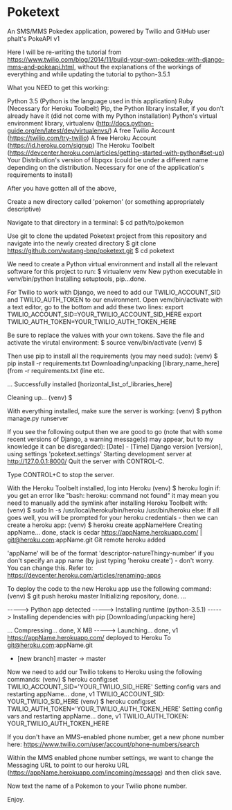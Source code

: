 # Poketext

An SMS/MMS Pokedex application, powered by Twilio and GitHub user phalt's PokeAPI v1

Here I will be re-writing the tutorial from https://www.twilio.com/blog/2014/11/build-your-own-pokedex-with-django-mms-and-pokeapi.html, without the explanations of the workings of everything and while updating the tutorial to python-3.5.1

What you NEED to get this working:

Python 3.5 (Python is the language used in this application)
Ruby (Necessary for Heroku Toolbelt)
Pip, the Python library installer, if you don't already have it (did not come with my Python installation)
Python's virtual environment library, virtualenv (http://docs.python-guide.org/en/latest/dev/virtualenvs/)
A free Twilio Account (https://twilio.com/try-twilio)
A free Heroku Account (https://id.heroku.com/signup)
The Heroku Toolbelt (https://devcenter.heroku.com/articles/getting-started-with-python#set-up)
Your Distribution's version of libpqxx (could be under a different name depending on the distribution. Necessary for one of the application's requirements to install)

After you have gotten all of the above,

Create a new directory called 'pokemon' (or something appropriately descriptive)

Navigate to that directory in a terminal:
$ cd path/to/pokemon

Use git to clone the updated Poketext project from this repository and navigate into the newly created directory
$ git clone https://github.com/wutang-bnp/poketext.git
$ cd poketext

We need to create a Python virtual environment and install all the relevant software for this project to run:
$ virtualenv venv
New python executable in venv/bin/python
Installing setuptools, pip...done.

For Twilio to work with Django, we need to add our TWILIO_ACCOUNT_SID and TWILIO_AUTH_TOKEN to our environment. Open venv/bin/activate with a text editor, go to the bottom and add these two lines:
export TWILIO_ACCOUNT_SID=YOUR_TWILIO_ACCOUNT_SID_HERE
export TWILIO_AUTH_TOKEN=YOUR_TWILIO_AUTH_TOKEN_HERE

Be sure to replace the values with your own tokens. Save the file and activate the virutal environment:
$ source venv/bin/activate
(venv) $

Then use pip to install all the requirements (you may need sudo):
(venv) $ pip install -r requirements.txt
Downloading/unpacking [library_name_here] (from -r requirements.txt (line etc.

...
Successfully installed [horizontal_list_of_libraries_here]

Cleaning up...
(venv) $

With everything installed, make sure the server is working:
(venv) $ python manage.py runserver

If you see the following output then we are good to go (note that with some recent versions of Django, a warning message(s) may appear, but to my knowledge it can be disregarded):
[Date] - [Time]
Django version [version], using settings 'poketext.settings'
Starting development server at http://127.0.0.1:8000/
Quit the server with CONTROL-C.

Type CONTROL+C to stop the server.

With the Heroku Toolbelt installed, log into Heroku
(venv) $ heroku login
if: you get an error like "bash: heroku: command not found" it may mean you need to manually add the symlink after installing Heroku Toolbelt with:
(venv) $ sudo ln -s /usr/local/heroku/bin/heroku /usr/bin/heroku
else: If all goes well, you will be prompted for your heroku credentials - then we can create a heroku app:
(venv) $ heroku create appNameHere
Creating appName... done, stack is cedar
https://appName.herokuapp.com/ | git@heroku.com:appName.git
Git remote heroku added

'appName' will be of the format 'descriptor-natureThingy-number' if you don't specify an app name (by just typing 'heroku create') - don't worry. You can change this. Refer to:
https://devcenter.heroku.com/articles/renaming-apps

To deploy the code to the new Heroku app use the following command:
(venv) $ git push heroku master
Initializing repository, done.
...

-----> Python app detected
-----> Installing runtime (python-3.5.1)
-----> Installing dependencies with pip
      [Downloading/unpacking here]

...
Compressing... done, X MB
-----> Launching... done, v1
    https://appName.herokuapp.com/ deployed to Heroku
To git@heroku.com:appName.git
* [new branch]      master -> master

Now we need to add our Twilio tokens to Heroku using the following commands:
(venv) $ heroku config:set TWILIO_ACCOUNT_SID='YOUR_TWILIO_SID_HERE'
Setting config vars and restarting appName... done, v1
TWILIO_ACCOUNT_SID: YOUR_TWILIO_SID_HERE
(venv) $ heroku config:set TWILIO_AUTH_TOKEN='YOUR_TWILIO_AUTH_TOKEN_HERE'
Setting config vars and restarting appName... done, v1
TWILIO_AUTH_TOKEN: YOUR_TWILIO_AUTH_TOKEN_HERE

If you don't have an MMS-enabled phone number, get a new phone number here: https://www.twilio.com/user/account/phone-numbers/search

Within the MMS enabled phone number settings, we want to change the Messaging URL to point to our heroku URL (https://appName.herokuapp.com/incoming/message) and then click save.

Now text the name of a Pokemon to your Twilio phone number. 

Enjoy.
